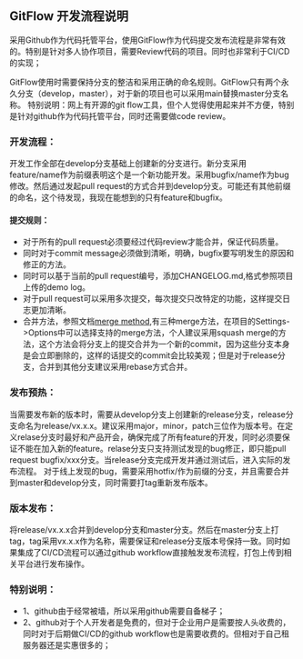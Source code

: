 ## GitFlow 开发流程说明

采用Github作为代码托管平台，使用GitFlow作为代码提交发布流程是非常有效的。特别是针对多人协作项目，需要Review代码的项目。同时也非常利于CI/CD的实现；

GitFlow使用时需要保持分支的整洁和采用正确的命名规则。GitFlow只有两个永久分支（develop，master），对于新的项目也可以采用main替换master分支名称。
特别说明：网上有开源的git flow工具，但个人觉得使用起来并不方便，特别是针对github作为代码托管平台，同时还需要做code review。

### 开发流程：
开发工作全部在develop分支基础上创建新的分支进行。新分支采用feature/name作为前缀表明这个是一个新功能开发。采用bugfix/name作为bug修改。然后通过发起pull request的方式合并到develop分支。可能还有其他前缀的命名，这个待发现，我现在能想到的只有feature和bugfix。
#### 提交规则：
* 对于所有的pull request必须要经过代码review才能合并，保证代码质量。
* 同时对于commit message必须做到清晰，明确，bugfix要写明发生的原因和修正的方法。
* 同时可以基于当前的pull request编号，添加CHANGELOG.md,格式参照项目上传的demo log。
* 对于pull request可以采用多次提交，每次提交只改特定的功能，这样提交日志更加清晰。
* 合并方法，参照文档[merge method](https://docs.github.com/en/free-pro-team@latest/github/administering-a-repository/about-merge-methods-on-github),有三种merge方法，在项目的Settings->Options中可以选择支持的merge方法，个人建议采用squash merge的方法，这个方法会将分支上的提交合并为一个新的commit，因为这些分支本身是会立即删除的，这样的话提交的commit会比较美观；但是对于release分支，合并到其他分支建议采用rebase方式合并。

### 发布预热：
当需要发布新的版本时，需要从develop分支上创建新的release分支，release分支命名为release/vx.x.x。建议采用major，minor，patch三位作为版本号。在定义relase分支时最好和产品开会，确保完成了所有feature的开发，同时必须要保证不能在加入新的feature。relase分支只支持测试发现的bug修正，即只能pull request bugfix/xxx分支。当release分支完成开发并通过测试后，进入实际的发布流程。
对于线上发现的bug，需要采用hotfix/作为前缀的分支，并且需要合并到master和develop分支，同时需要打tag重新发布版本。

### 版本发布：
将release/vx.x.x合并到develop分支和master分支。然后在master分支上打tag，tag采用vx.x.x作为名称，需要保证和release分支版本号保持一致。同时如果集成了CI/CD流程可以通过github workflow直接触发发布流程，打包上传到相关平台进行发布操作。

### 特别说明：
* 1、github由于经常被墙，所以采用github需要自备梯子；
* 2、github对于个人开发者是免费的，但对于企业用户是需要按人头收费的，同时对于后期做CI/CD的github workflow也是需要收费的。但相对于自己租服务器还是实惠很多的；

